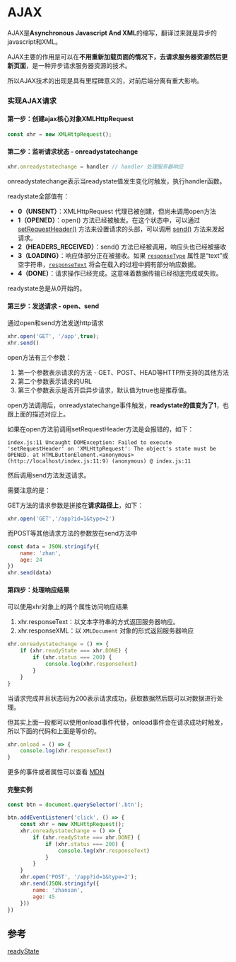 # AJAX

AJAX是**Asynchronous Javascript And XML**的缩写，翻译过来就是异步的javascript和XML。

AJAX主要的作用是可以在**不用重新加载页面的情况下，去请求服务器资源然后更新页面**，是一种异步请求服务器资源的技术。

所以AJAX技术的出现是具有里程碑意义的，对前后端分离有重大影响。



### 实现AJAX请求

#### 第一步：创建ajax核心对象XMLHttpRequest

```javascript
const xhr = new XMLHttpRequest();
```

#### 第二步：监听请求状态 - onreadystatechange

```javascript
xhr.onreadystatechange = handler // handler 处理服务器响应
```

onreadystatechange表示当readystate值发生变化时触发，执行handler函数。

readystate全部值有：

- **0（UNSENT）**：XMLHttpRequest 代理已被创建，但尚未调用open方法
- **1（OPENED）**：open() 方法已经被触发。在这个状态中，可以通过 [setRequestHeader()](https://developer.mozilla.org/zh-CN/docs/Web/API/XMLHttpRequest/setRequestHeader) 方法来设置请求的头部，可以调用 [send()](https://developer.mozilla.org/zh-CN/docs/Web/API/XMLHttpRequest/send) 方法来发起请求。
- **2（HEADERS_RECEIVED）**：send() 方法已经被调用，响应头也已经被接收
- **3（LOADING）**：响应体部分正在被接收。如果 [`responseType`](https://developer.mozilla.org/zh-CN/docs/Web/API/XMLHttpRequest/responseType) 属性是“text”或空字符串，[`responseText`](https://developer.mozilla.org/zh-CN/docs/Web/API/XMLHttpRequest/responseText) 将会在载入的过程中拥有部分响应数据。
- **4（DONE）**：请求操作已经完成。这意味着数据传输已经彻底完成或失败。

readystate总是从0开始的。

#### 第三步：发送请求 - open、send

通过open和send方法发送http请求

```javascript
xhr.open('GET', '/app',true);
xhr.send()
```

open方法有三个参数：

1. 第一个参数表示请求的方法 - GET、POST、HEAD等HTTP所支持的其他方法
2. 第二个参数表示请求的URL
3. 第三个参数表示是否开启异步请求，默认值为true也是推荐值。

open方法调用后，onreadystatechange事件触发，**readystate的值变为了1**，也跟上面的描述对应上。

如果在open方法前调用setRequestHeader方法是会报错的，如下：

`index.js:11 Uncaught DOMException: Failed to execute 'setRequestHeader' on 'XMLHttpRequest': The object's state must be OPENED.
    at HTMLButtonElement.<anonymous> (http://localhost/index.js:11:9)
(anonymous) @ index.js:11`

然后调用send方法发送请求。

需要注意的是：

GET方法的请求参数是拼接在**请求路径上**，如下：

```javascript
xhr.open('GET','/app?id=1&type=2')
```

而POST等其他请求方法的参数放在send方法中

```javascript
const data = JSON.stringify({
	name: 'zhan',
	age: 24
})
xhr.send(data)
```

#### 第四步：处理响应结果

可以使用xhr对象上的两个属性访问响应结果

1. xhr.responseText：以文本字符串的方式返回服务器响应。
2. xhr.responseXML：以 `XMLDocument` 对象的形式返回服务器响应

```javascript
xhr.onreadystatechange = () => {
    if (xhr.readyState === xhr.DONE) {
        if (xhr.status === 200) {
            console.log(xhr.responseText)
        }
    }
}
```

当请求完成并且状态码为200表示请求成功，获取数据然后既可以对数据进行处理。

但其实上面一段都可以使用onload事件代替，onload事件会在请求成功时触发，所以下面的代码和上面是等价的。

```javascript
xhr.onload = () => {
    console.log(xhr.responseText)
}
```

更多的事件或者属性可以查看 [MDN](https://developer.mozilla.org/zh-CN/docs/Web/API/XMLHttpRequest/load_event)

#### 完整实例

```javascript
const btn = document.querySelector('.btn');

btn.addEventListener('click', () => {
    const xhr = new XMLHttpRequest();
    xhr.onreadystatechange = () => {
        if (xhr.readyState === xhr.DONE) {
            if (xhr.status === 200) {
                console.log(xhr.responseText)
            }
        }
    }
    xhr.open('POST', '/app?id=1&type=2');
    xhr.send(JSON.stringify({
        name: 'zhansan',
        age: 45
    }))
})
```





## 参考

[readyState](https://developer.mozilla.org/zh-CN/docs/Web/API/XMLHttpRequest/readyState)
